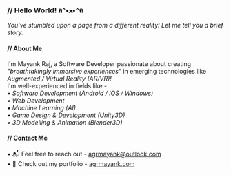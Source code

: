 ### // Hello World! ฅ^•ﻌ•^ฅ

<!--
**AgrMayank/AgrMayank** is a ✨ _special_ ✨ repository because its `README.md` (this file) appears on your GitHub profile.

Here are some ideas to get you started:

- 🔭 I’m currently working on ...
- 🌱 I’m currently learning ...
- 👯 I’m looking to collaborate on ...
- 🤔 I’m looking for help with ...
- 💬 Ask me about ...
- 📫 How to reach me: ...
- 😄 Pronouns: ...
- ⚡ Fun fact: ...
-->

_You've stumbled upon a page from a different reality! Let me tell you a brief story._

#### // About Me
I'm Mayank Raj, a Software Developer passionate about creating _"breathtakingly immersive experiences"_ in emerging technologies like _Augmented / Virtual Reality (AR/VR)!_<br>
I'm well-experienced in fields like - <br>
• _Software Development (Android / iOS / Windows)<br>
• Web Development<br>
• Machine Learning (AI)<br>
• Game Design & Development (Unity3D)<br>
• 3D Modelling & Animation (Blender3D)_<br>

#### // Contact Me
• 📬 Feel free to reach out - [agrmayank@outlook.com](mailto:agrmayank@outlook.com)<br>
• 🎨 Check out my portfolio - [agrmayank.com](https://agrmayank.com/)
